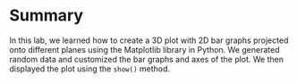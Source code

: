 # Summary

In this lab, we learned how to create a 3D plot with 2D bar graphs projected onto different planes using the Matplotlib library in Python. We generated random data and customized the bar graphs and axes of the plot. We then displayed the plot using the `show()` method.
